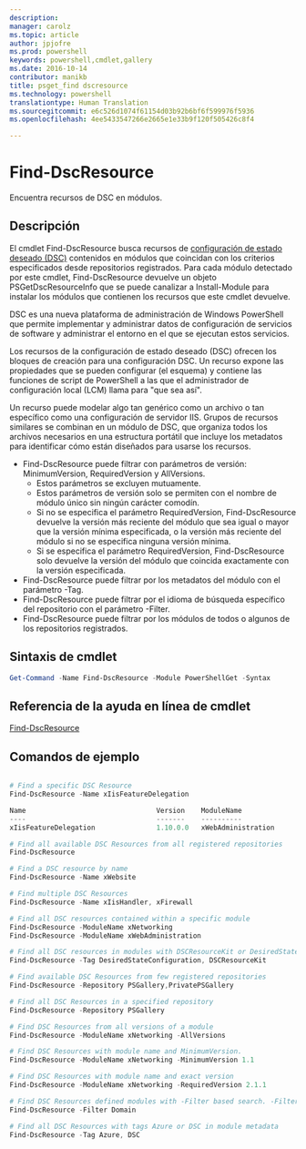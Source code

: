 ```yaml
---
description: 
manager: carolz
ms.topic: article
author: jpjofre
ms.prod: powershell
keywords: powershell,cmdlet,gallery
ms.date: 2016-10-14
contributor: manikb
title: psget_find dscresource
ms.technology: powershell
translationtype: Human Translation
ms.sourcegitcommit: e6c526d1074f61154d03b92b6bf6f599976f5936
ms.openlocfilehash: 4ee5433547266e2665e1e33b9f120f505426c8f4

---
```


# Find-DscResource

Encuentra recursos de DSC en módulos.

## Descripción

El cmdlet Find-DscResource busca recursos de [configuración de estado deseado (DSC)](https://msdn.microsoft.com/en-us/PowerShell/dsc/overview) contenidos en módulos que coincidan con los criterios especificados desde repositorios registrados.
Para cada módulo detectado por este cmdlet, Find-DscResource devuelve un objeto PSGetDscResourceInfo que se puede canalizar a Install-Module para instalar los módulos que contienen los recursos que este cmdlet devuelve.

DSC es una nueva plataforma de administración de Windows PowerShell que permite implementar y administrar datos de configuración de servicios de software y administrar el entorno en el que se ejecutan estos servicios.

Los recursos de la configuración de estado deseado (DSC) ofrecen los bloques de creación para una configuración DSC. Un recurso expone las propiedades que se pueden configurar (el esquema) y contiene las funciones de script de PowerShell a las que el administrador de configuración local (LCM) llama para "que sea así".

Un recurso puede modelar algo tan genérico como un archivo o tan específico como una configuración de servidor IIS. Grupos de recursos similares se combinan en un módulo de DSC, que organiza todos los archivos necesarios en una estructura portátil que incluye los metadatos para identificar cómo están diseñados para usarse los recursos.

- Find-DscResource puede filtrar con parámetros de versión: MinimumVersion, RequiredVersion y AllVersions.
  - Estos parámetros se excluyen mutuamente.
  - Estos parámetros de versión solo se permiten con el nombre de módulo único sin ningún carácter comodín.
  - Si no se especifica el parámetro RequiredVersion, Find-DscResource devuelve la versión más reciente del módulo que sea igual o mayor que la versión mínima especificada, o la versión más reciente del módulo si no se especifica ninguna versión mínima.
  - Si se especifica el parámetro RequiredVersion, Find-DscResource solo devuelve la versión del módulo que coincida exactamente con la versión especificada.
- Find-DscResource puede filtrar por los metadatos del módulo con el parámetro -Tag.
- Find-DscResource puede filtrar por el idioma de búsqueda específico del repositorio con el parámetro -Filter.
- Find-DscResource puede filtrar por los módulos de todos o algunos de los repositorios registrados.

## Sintaxis de cmdlet
```powershell
Get-Command -Name Find-DscResource -Module PowerShellGet -Syntax
```

## Referencia de la ayuda en línea de cmdlet

[Find-DscResource](http://go.microsoft.com/fwlink/?LinkId=517196)

## Comandos de ejemplo
```powershell

# Find a specific DSC Resource
Find-DscResource -Name xIisFeatureDelegation

Name                                Version    ModuleName                          Repository
----                                -------    ----------                          ----------
xIisFeatureDelegation               1.10.0.0   xWebAdministration                  PSGallery

# Find all available DSC Resources from all registered repositories
Find-DscResource

# Find a DSC resource by name
Find-DscResource -Name xWebsite

# Find multiple DSC Resources
Find-DscResource -Name xIisHandler, xFirewall

# Find all DSC resources contained within a specific module
Find-DscResource -ModuleName xNetworking
Find-DscResource -ModuleName xWebAdministration

# Find all DSC resources in modules with DSCResourceKit or DesiredStateConfiguration
Find-DscResource -Tag DesiredStateConfiguration, DSCResourceKit

# Find available DSC Resources from few registered repositories
Find-DscResource -Repository PSGallery,PrivatePSGallery

# Find all DSC Resources in a specified repository
Find-DscResource -Repository PSGallery

# Find DSC Resources from all versions of a module
Find-DscResource -ModuleName xNetworking -AllVersions

# Find DSC Resources with module name and MinimumVersion.
Find-DscResource -ModuleName xNetworking -MinimumVersion 1.1

# Find DSC Resources with module name and exact version
Find-DscResource -ModuleName xNetworking -RequiredVersion 2.1.1

# Find DSC Resources defined modules with -Filter based search. -Filter searches in description and module names
Find-DscResource -Filter Domain

# Find all DSC Resources with tags Azure or DSC in module metadata
Find-DscResource -Tag Azure, DSC

```




<!--HONumber=Oct16_HO2-->



